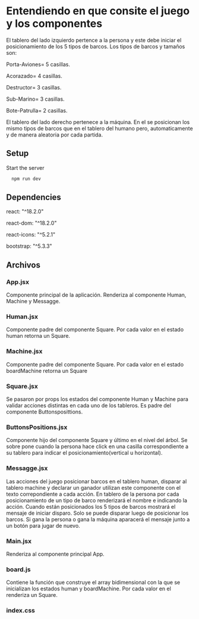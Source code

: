 # Entendiendo en que consite el juego y los componentes

El tablero del lado izquierdo pertence a la persona y este debe iniciar el posicionamiento de los 5 tipos de barcos. Los tipos de barcos y tamaños son:

Porta-Aviones= 5 casillas.

Acorazado= 4 casillas.

Destructor= 3 casillas.

Sub-Marino= 3 casillas.

Bote-Patrulla= 2 casillas.

El tablero del lado derecho pertenece a la máquina. En el se posicionan los mismo tipos de barcos que en el tablero del humano pero, automaticamente y de manera aleatoria por cada partida.

## Setup

Start the server

```bash
  npm run dev
```


## Dependencies
react: "^18.2.0"

react-dom: "^18.2.0"

react-icons: "^5.2.1"

bootstrap: "^5.3.3"


## Archivos
### App.jsx  
  Componente principal de la aplicación. Renderiza al componente Human, Machine y Messagge.
 
### Human.jsx 
  Componente padre del componente Square. Por cada valor en el estado human retorna un Square.

### Machine.jsx 
  Componente padre del componente Square. Por cada valor en el estado boardMachine retorna un Square

### Square.jsx 
  Se pasaron por props los estados del componente Human y Machine para validar acciones distintas en cada uno de los tableros. Es padre del componente Buttonsposittions. 

### ButtonsPositions.jsx
  Componente hijo del componente Square y último en el nivel del árbol. Se sobre pone cuando la persona hace click en una casilla correspondiente a su tablero para indicar el posicionamiento(vertical u horizontal).

### Messagge.jsx 
  Las acciones del juego posicionar barcos en el tablero human, disparar al tablero machine y declarar un ganador utilizan este componente con el texto correpondiente a cada acción. En tablero de la persona por cada posicionamiento de un tipo de barco renderizará el  nombre e indicando la acción.  Cuando están posicionados los 5 tipos de barcos mostrará el mensaje de iniciar disparo. Solo se puede disparar luego de posicionar los barcos. Si gana la persona o gana la máquina aparacerá el mensaje junto a un botón para jugar de nuevo. 

### Main.jsx
  Renderiza al componente principal App.

### board.js
  Contiene la función que construye el array bidimensional con la que se inicializan los estados human y boardMachine. Por cada valor en el renderiza un Square.

### index.css



